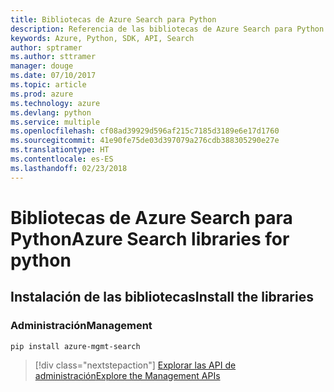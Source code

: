 ```yaml
---
title: Bibliotecas de Azure Search para Python
description: Referencia de las bibliotecas de Azure Search para Python
keywords: Azure, Python, SDK, API, Search
author: sptramer
ms.author: sttramer
manager: douge
ms.date: 07/10/2017
ms.topic: article
ms.prod: azure
ms.technology: azure
ms.devlang: python
ms.service: multiple
ms.openlocfilehash: cf08ad39929d596af215c7185d3189e6e17d1760
ms.sourcegitcommit: 41e90fe75de03d397079a276cdb388305290e27e
ms.translationtype: HT
ms.contentlocale: es-ES
ms.lasthandoff: 02/23/2018
---
```

# <a name="azure-search-libraries-for-python"></a><span data-ttu-id="1c3d7-104">Bibliotecas de Azure Search para Python</span><span class="sxs-lookup"><span data-stu-id="1c3d7-104">Azure Search libraries for python</span></span>

## <a name="install-the-libraries"></a><span data-ttu-id="1c3d7-105">Instalación de las bibliotecas</span><span class="sxs-lookup"><span data-stu-id="1c3d7-105">Install the libraries</span></span>


### <a name="management"></a><span data-ttu-id="1c3d7-106">Administración</span><span class="sxs-lookup"><span data-stu-id="1c3d7-106">Management</span></span>

```bash
pip install azure-mgmt-search
```
> [!div class="nextstepaction"]
> [<span data-ttu-id="1c3d7-107">Explorar las API de administración</span><span class="sxs-lookup"><span data-stu-id="1c3d7-107">Explore the Management APIs</span></span>](/python/api/overview/azure/search/management)